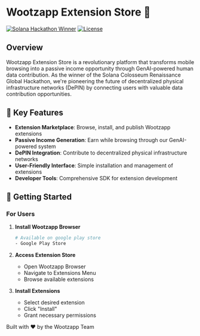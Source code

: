 # Wootzapp Extension Store 🚀

[![Solana Hackathon Winner](https://img.shields.io/badge/Solana%20Colosseum-Winner-gold)]()
[![License](https://img.shields.io/badge/license-MIT-blue.svg)]()

## Overview

Wootzapp Extension Store is a revolutionary platform that transforms mobile browsing into a passive income opportunity through GenAI-powered human data contribution. As the winner of the Solana Colosseum Renaissance Global Hackathon, we're pioneering the future of decentralized physical infrastructure networks (DePIN) by connecting users with valuable data contribution opportunities.

## 🌟 Key Features

- **Extension Marketplace**: Browse, install, and publish Wootzapp extensions
- **Passive Income Generation**: Earn while browsing through our GenAI-powered system
- **DePIN Integration**: Contribute to decentralized physical infrastructure networks
- **User-Friendly Interface**: Simple installation and management of extensions
- **Developer Tools**: Comprehensive SDK for extension development

## 🚀 Getting Started

### For Users

1. **Install Wootzapp Browser**
   ```bash
   # Available on google play store
   - Google Play Store
   ```

2. **Access Extension Store**
   - Open Wootzapp Browser
   - Navigate to Extensions Menu
   - Browse available extensions

3. **Install Extensions**
   - Select desired extension
   - Click "Install"
   - Grant necessary permissions



Built with ❤️ by the Wootzapp Team
